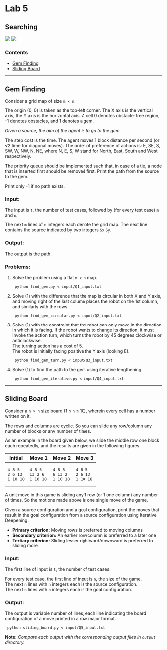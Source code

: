 # Lab 5
## Searching

<img src="https://img.shields.io/badge/language-Python3-brightgreen.svg"/>
<img src="https://img.shields.io/badge/VS Code-1.10.2-blue.svg"/>  

### Contents
* [Gem Finding](#gem)
* [Sliding Board](#slide)
___


## Gem Finding
Consider a grid map of size `m × n`. 

The origin (0, 0) is taken as the top-left corner. The X axis is the vertical axis, the Y axis is the horizontal axis. A cell 0 denotes obstacle-free region, -1 denotes obstacles, and 1 denotes a gem. 

*Given a source, the aim of the agent is to go to the gem.*

The step cost is the time. The agent moves 1 block distance per second (or √2 time for diagonal moves). The order of preference of actions is: E, SE, S, SW, W, NW, N, NE, where N, E, S, W stand for North, East, South and West respectively. 

The priority queue should be implemented such that, in case of a tie, a node that is inserted first should be removed first. Print the path from the source to the gem.

Print only -1 if no path exists.

### Input:
The input is `t`, the number of test cases, followed by (for every test case) `m` and `n`. 

The next `m` lines of `n` integers each denote the grid map. The next line contains the source indicated by two integers `Sx` `Sy`.

### Output:
The output is the path.

### Problems:
1. Solve the problem using a flat `m x n` map.
   ```
    python find_gem.py < input/Q1_input.txt
   ```
  
2. Solve (1) with the difference that the map is circular in both X and Y axis, and moving right of the last column places the robot on the 1st column, and similarly with the rows.
   ```
    python find_gem_circular.py < input/Q2_input.txt
   ```

3. Solve (1) with the constraint that the robot can only move in the direction in which it is facing. If the robot wants to change its direction, it must invoke the action turn, which turns the robot by 45 degrees clockwise or anticlockwise. <br>The turning action has a cost of 5. <br>The robot is initially facing positive the Y axis (looking E).
   ```
    python find_gem_turn.py < input/Q3_input.txt
   ```

4. Solve (1) to find the path to the gem using iterative lengthening.
   ```
    python find_gem_iterative.py < input/Q4_input.txt
   ```
___

## Sliding Board
Consider a `n × n` size board (1 ≤ `n` ≤ 10), wherein every cell has a number written on it. 

The rows and columns are cyclic. So you can slide any row/column any number of blocks or any number of times.

As an example in the board given below, we slide the middle row one block each repeatedly, and the results are given in the following figures.

| Initial | Move 1 | Move 2 | Move 3 |
|-|-|-|-|
| <pre>4   8   5<br>2   6   13<br>1   10  18</pre> | <pre>4   8   5<br>13  2   6<br>1   10  18</pre> | <pre>4   8   5<br>6   13  2<br>1   10  18</pre> | <pre>4   8   5<br>2   6   13<br>1   10  18</pre> |

A unit move in this game is sliding any 1 row (or 1 one column) any number of times. So the motions made above is one single move of the game. 

Given a source configuration and a goal configuration, print the moves that result in the goal configuration from a source configuration using Iterative Deepening. 

* **Primary criterion:** Moving rows is preferred to moving columns  
* **Secondary criterion:** An earlier row/column is preferred to a later one
* **Tertiary criterion:** Sliding lesser rightward/downward is preferred to sliding more

### Input:
The first line of input is `t`, the number of test cases. 

For every test case, the first line of input is `n`, the size of the game. <br>The next `n` lines with `n` integers each is the source configuration. <br>The next `n` lines with `n` integers each is the goal configuration.

### Output:
The output is variable number of lines, each line indicating the board configuration of a move printed in a row major format.

```
 python sliding_board.py < input/Q5_input.txt
```

**Note:** *Compare each output with the corresponding output files in `output` directory.*